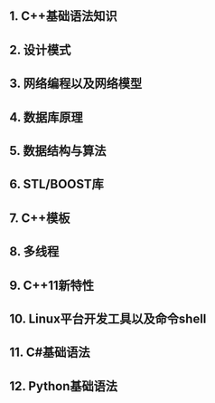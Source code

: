 ## 1. C++基础语法知识

## 2. 设计模式

## 3. 网络编程以及网络模型

## 4. 数据库原理

## 5. 数据结构与算法

## 6. STL/BOOST库

## 7. C++模板

## 8. 多线程

## 9. C++11新特性

## 10. Linux平台开发工具以及命令shell

## 11. C#基础语法

## 12. Python基础语法
